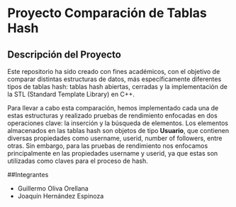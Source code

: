 # Proyecto Comparación de Tablas Hash
## Descripción del Proyecto
Este repositorio ha sido creado con fines académicos, con el objetivo de comparar distintas estructuras de datos, más específicamente diferentes tipos de tablas hash: tablas hash abiertas, cerradas y la implementación de la STL (Standard Template Library) en C++.

Para llevar a cabo esta comparación, hemos implementado cada una de estas estructuras y realizado pruebas de rendimiento enfocadas en dos operaciones clave: la inserción y la búsqueda de elementos. Los elementos almacenados en las tablas hash son objetos de tipo **Usuario**, que contienen diversas propiedades como username, userid, number of followers, entre otras. Sin embargo, para las pruebas de rendimiento nos enfocamos principalmente en las propiedades username y userid, ya que estas son utilizadas como claves para el proceso de hash.

##Integrantes
- Guillermo Oliva Orellana
- Joaquín Hernández Espinoza
